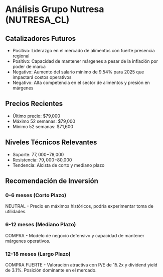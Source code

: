 # Análisis Grupo Nutresa (NUTRESA_CL)

## Catalizadores Futuros

- Positivo: Liderazgo en el mercado de alimentos con fuerte presencia regional
- Positivo: Capacidad de mantener márgenes a pesar de la inflación por poder de marca
- Negativo: Aumento del salario mínimo de 9.54% para 2025 que impactará costos operativos
- Negativo: Alta competencia en el sector de alimentos y presión en márgenes

## Precios Recientes

- Último precio: $79,000
- Máximo 52 semanas: $79,000
- Mínimo 52 semanas: $71,600

## Niveles Técnicos Relevantes

- Soporte: $77,000-$78,000
- Resistencia: $79,000-$80,000
- Tendencia: Alcista de corto y mediano plazo

## Recomendación de Inversión

### 0-6 meses (Corto Plazo)

NEUTRAL - Precio en máximos históricos, podría experimentar toma de utilidades.

### 6-12 meses (Mediano Plazo)

COMPRA - Modelo de negocio defensivo y capacidad de mantener márgenes operativos.

### 12-18 meses (Largo Plazo)

COMPRA FUERTE - Valoración atractiva con P/E de 15.2x y dividend yield de 3.1%. Posición dominante en el mercado.
